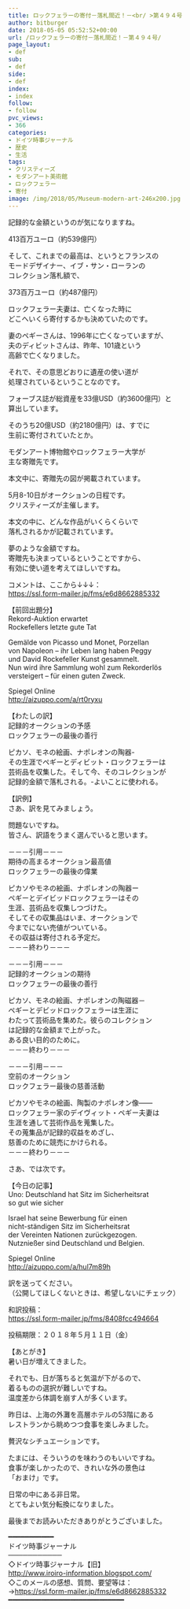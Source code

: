 ```yaml
---
title: ロックフェラーの寄付－落札間近！－<br/ >第４９４号
author: bitburger
date: 2018-05-05 05:52:52+00:00
url: /ロックフェラーの寄付－落札間近！－第４９４号/
page_layout:
- def
sub:
- def
side:
- def
index:
- index
follow:
- follow
pvc_views:
- 366
categories:
- ドイツ時事ジャーナル
- 歴史
- 生活
tags:
- クリスティーズ
- モダンアート美術館
- ロックフェラー
- 寄付
image: /img/2018/05/Museum-modern-art-246x200.jpg
---
```

記録的な金額というのが気になりますね。

413百万ユーロ（約539億円）

そして、これまでの最高は、というとフランスの  
モードデザイナー、イブ・サン・ローランの  
コレクション落札額で、

373百万ユーロ（約487億円）

ロックフェラー夫妻は、亡くなった時に  
どこへいくら寄付するかも決めていたのです。

妻のペギーさんは、1996年に亡くなっていますが、  
夫のディビットさんは、昨年、101歳という  
高齢で亡くなりました。

それで、その意思どおりに遺産の使い道が  
処理されているということなのです。

フォーブス誌が総資産を33億USD（約3600億円）と  
算出しています。

そのうち20億USD（約2180億円）は、すでに  
生前に寄付されていたとか。

モダンアート博物館やロックフェラー大学が  
主な寄贈先です。

本文中に、寄贈先の図が掲載されています。

  
5月8-10日がオークションの日程です。  
クリスティーズが主催します。

本文の中に、どんな作品がいくらくらいで  
落札されるかが記載されています。

夢のような金額ですね。  
寄贈先も決まっているということですから、  
有効に使い道を考えてほしいですね。

  
コメントは、ここから↓↓↓：  
<https://ssl.form-mailer.jp/fms/e6d8662885332>

  
【前回出題分】  
Rekord-Auktion erwartet  
Rockefellers letzte gute Tat

Gemälde von Picasso und Monet, Porzellan  
von Napoleon &#8211; ihr Leben lang haben Peggy  
und David Rockefeller Kunst gesammelt.  
Nun wird ihre Sammlung wohl zum Rekorderlös  
versteigert &#8211; für einen guten Zweck.

Spiegel Online  
<http://aizuppo.com/a/rt0ryxu>

  
【わたしの訳】  
記録的オークションの予感  
ロックフェラーの最後の善行

ピカソ、モネの絵画、ナポレオンの陶器-  
その生涯でペギーとディビット・ロックフェラーは  
芸術品を収集した。そして今、そのコレクションが  
記録的金額で落札される。-よいことに使われる。

  
【訳例】  
さあ、訳を見てみましょう。

問題ないですね。  
皆さん、訳語をうまく選んでいると思います。

－－－引用－－－  
期待の高まるオークション最高値  
ロックフェラーの最後の偉業

ピカソやモネの絵画、ナポレオンの陶器ー  
ペギーとデイビッドロックフェラーはその  
生涯、芸術品を収集しつづけた。  
そしてその収集品はいま、オークションで  
今までにない売値がついている。  
その収益は寄付される予定だ。  
－－－終わり－－－

  
－－－引用－－－  
記録的オークションの期待  
ロックフェラーの最後の善行

ピカソ、モネの絵画、ナポレオンの陶磁器－  
ペギーとデビッドロックフェラーは生涯に  
わたって芸術品を集めた。彼らのコレクション  
は記録的な金額まで上がった。  
ある良い目的のために。  
－－－終わり－－－

  
－－－引用－－－  
空前のオークション  
ロックフェラー最後の慈善活動

ピカソやモネの絵画、陶製のナポレオン像――  
ロックフェラー家のデイヴィット・ペギー夫妻は  
生涯を通して芸術作品を蒐集した。  
その蒐集品が記録的収益をめざし、  
慈善のために競売にかけられる。  
－－－終わり－－－

  
さあ、では次です。

【今日の記事】  
Uno: Deutschland hat Sitz im Sicherheitsrat  
so gut wie sicher

Israel hat seine Bewerbung für einen  
nicht-ständigen Sitz im Sicherheitsrat  
der Vereinten Nationen zurückgezogen.  
Nutznießer sind Deutschland und Belgien.

Spiegel Online  
<http://aizuppo.com/a/hul7m89h>

訳を送ってください。  
（公開してほしくないときは、希望しないにチェック）

和訳投稿：  
 <https://ssl.form-mailer.jp/fms/8408fcc494664>

投稿期限：２０１８年５月１１日（金）

  
【あとがき】  
暑い日が増えてきました。

それでも、日が落ちると気温が下がるので、  
着るものの選択が難しいですね。  
温度差から体調を崩す人が多くいます。

昨日は、上海の外灘を高層ホテルの53階にある  
レストランから眺めつつ食事を楽しみました。

贅沢なシチュエーションです。

たまには、そういうのを味わうのもいいですね。  
食事が楽しかったので、きれいな外の景色は  
「おまけ」です。

日常の中にある非日常。  
とてもよい気分転換になりました。

  
最後までお読みいただきありがとうございました。

  
━━━━━━━━━━━  
ドイツ時事ジャーナル  
───────────  
◇ドイツ時事ジャーナル【旧】  
<http://www.iroiro-information.blogspot.com/>  
◇このメールの感想、質問、要望等は：  
-><https://ssl.form-mailer.jp/fms/e6d8662885332>  
━━━━━━━━━━━━━━━━━━━━━━━━━━━━